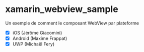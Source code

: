 # xamarin_webview_sample

Un exemple de comment le composant WebView par plateforme
* [x]  iOS (Jérôme Giacomini)
* [x]  Android (Maxime Frappat) 
* [x]  UWP (Michaël Fery)
